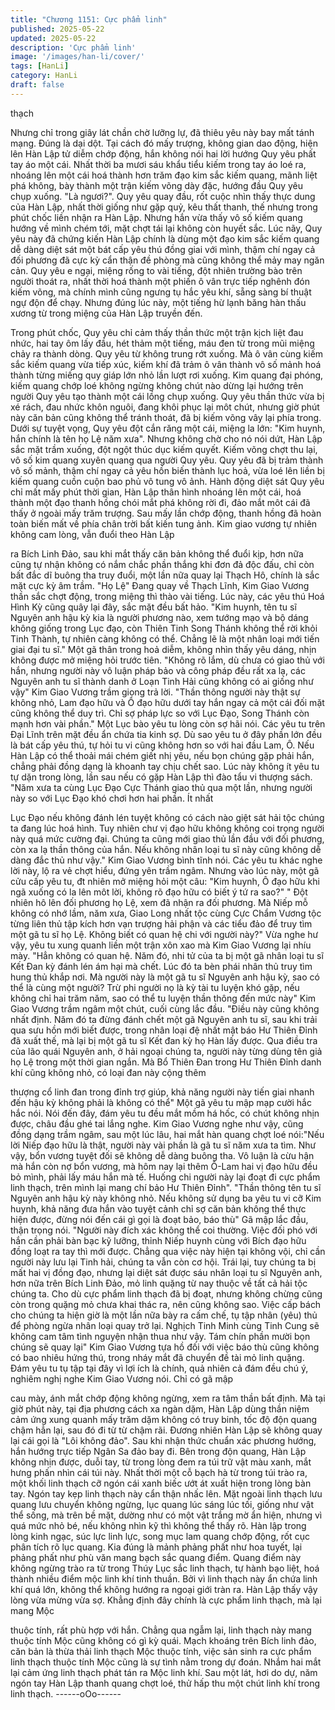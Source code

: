 ```yaml
---
title: "Chương 1151: Cực phẩm linh"
published: 2025-05-22
updated: 2025-05-22
description: 'Cực phẩm linh'
image: '/images/han-li/cover/'
tags: [HanLi]
category: HanLi
draft: false
---
```


thạch

Nhưng chỉ trong giây lát chần chờ lưỡng lự, đã thiêu yêu này bay
mất tánh mạng. Đúng là dại dột.
Tại cách đó mấy trượng, không gian dao động, hiện lên Hàn Lập
tử diễm chớp động, hắn không nói hai lời hướng Quy yêu phất tay
áo một cái.
Nhất thời ba mươi sáu khẩu tiểu kiếm trong tay áo loé ra, nhoáng
lên một cái hoá thành hơn trăm đạo kim sắc kiếm quang, mãnh
liệt phá không, bày thành một trận kiếm võng dày đặc, hướng đầu
Quy yêu chụp xuống.
"Là ngươi?".
Quy yêu quay đầu, rốt cuộc nhìn thấy thực dung của Hàn Lập,
nhất thời giống như gặp quỷ, kêu thất thanh, thế nhưng trong phút
chốc liền nhận ra Hàn Lập. Nhưng hắn vừa thấy vô số kiếm
quang hướng về mình chém tới, mặt chợt tái lại không còn huyết
sắc.
Lúc nãy, Quy yêu này đã chứng kiến Hàn Lập chính là dùng một
đạo kim sắc kiếm quang dễ dàng diệt sát một bát cấp yêu thú
đồng giai với mình, thậm chí ngay cả đối phương đã cực kỳ cẩn
thận đề phòng mà cũng không thể mảy may ngăn cản.
Quy yêu e ngại, miệng rống to vài tiếng, đột nhiên trường bào trên
người thoát ra, nhất thời hoá thành một phiến ô vân trực tiếp
nghênh đón kiếm võng, mà chính mình cũng ngưng tụ hắc yêu
khí, sẵng sàng bí thuật ngự độn để chạy. Nhưng đúng lúc này,
một tiếng hừ lạnh băng hàn thấu xương từ trong miệng của Hàn
Lập truyền đến.

Trong phút chốc, Quy yêu chỉ cảm thấy thần thức một trận kịch
liệt đau nhức, hai tay ôm lấy đầu, hét thảm một tiếng, máu đen từ
trong mũi miệng chảy ra thành dòng.
Quy yêu từ không trung rớt xuống.
Mà ô vân cùng kiếm sắc kiếm quang vừa tiếp xúc, kiếm khí đã
trảm ô vân thành vô số mảnh hoá thành từng miếng quy giáp lớn
nhỏ lần lượt rơi xuống.
Kim quang đại phóng, kiếm quang chớp loé không ngừng không
chút nào dừng lại hướng trên người Quy yêu tạo thành một cái
lồng chụp xuống.
Quy yêu thần thức vừa bị xé rách, đau nhức khôn nguôi, đang
khôi phục lại môt chút, nhưng giờ phút này căn bản cũng không
thể tránh thoát, đã bị kiếm võng vây lại phía trong.
Dưới sự tuyệt vọng, Quy yêu đột cắn răng một cái, miệng la lớn:
"Kim huynh, hắn chính là tên họ Lệ năm xưa".
Nhưng không chờ cho nó nói dứt, Hàn Lập sắc mặt trầm xuống,
đột ngột thúc dục kiếm quyết.
Kiếm võng chợt thu lại, vô số kim quang xuyên quang qua người
Quy yêu. Quy yêu đã bị trảm thành vô số mảnh, thậm chí ngay cả
yêu hồn biến thành lục hoả, vừa loé lên liền bị kiếm quang cuồn
cuộn bao phủ vô tung vô ảnh.
Hành động diệt sát Quy yêu chỉ mất mấy phút thời gian, Hàn Lập
thân hình nhoáng lên một cái, hoá thành một đạo thanh hồng chói
mắt phá không rời đi, đảo mắt môt cái đã thấy ở ngoài mấy trăm
trượng.
Sau mấy lần chớp động, thanh hồng đã hoàn toàn biến mất về
phía chân trời bất kiến tung ảnh.
Kim giao vương tự nhiên không cam lòng, vẫn đuổi theo Hàn Lập

ra Bích Linh Đảo, sau khi mắt thấy căn bản không thể đuổi kịp,
hơn nữa cũng tự nhận không có nắm chắc phần thắng khi đơn đả
độc đấu, chỉ còn bất đắc dĩ buông tha truy đuổi, một lần nữa quay
lại Thạch Hô, chính là sắc mặt cực kỳ âm trầm.
"Họ Lệ"
Đang quay về Thạch Lĩnh, Kim Giao Vương thần sắc chợt động,
trong miệng thì thào vài tiếng.
Lúc này, các yêu thú Hoá Hình Kỳ cũng quây lại đây, sắc mặt đều
bất hảo.
"Kim huynh, tên tu sĩ Nguyên anh hậu kỳ kia là người phương
nào, xem tướng mạo và bộ dáng không giống trong Lục đạo, còn
Thiên Tinh Song Thánh không thể rời khỏi Tinh Thành, tự nhiên
càng không có thể. Chẳng lẽ là một nhân loại mới tiến giai đại tu
sĩ." Một gã thân trong hoả diễm, không nhìn thấy yêu dáng, nhịn
không được mở miệng hỏi trước tiên.
"Không rõ lắm, dù chưa có giao thủ với hắn, nhưng người này vô
luận pháp bảo và công pháp đều rất xa lạ, các Nguyên anh tu sĩ
thành danh ở Loạn Tinh Hải cũng không có ai giống như vậy" Kim
Giao Vương trầm giọng trả lời.
"Thần thông người này thật sự không nhỏ, Lam đạo hữu và Ô đạo
hữu dưới tay hắn ngay cả một cái đối mặt cũng không thể duy trì.
Chỉ sợ pháp lực so với Lục Đạo, Song Thánh còn mạnh hơn vài
phần." Một Lục bào yêu tu lòng còn sợ hãi nói. Các yêu tu trên
Đại Lĩnh trên mặt đều ẩn chứa tia kinh sợ.
Dù sao yêu tu ở đây phần lớn đều là bát cấp yêu thú, tự hỏi tu vi
cũng không hơn so với hai đầu Lam, Ô. Nếu Hàn Lập có thể thoải
mái chém giết nhị yêu, nếu bọn chúng gặp phải hắn, chẳng phải
đồng dạng là khoanh tay chịu chết sao. Lúc này không ít yêu tu tự
dặn trong lòng, lần sau nếu có gặp Hàn Lập thì đào tẩu vi thượng
sách.
"Năm xưa ta cùng Lục Đạo Cực Thánh giao thủ qua một lần,
nhưng người này so với Lục Đạo khó chơi hơn hai phần. Ít nhất

Lục Đạo nếu không đánh lén tuyệt không có cách nào giệt sát hải
tộc chúng ta đang lúc hoá hình. Tuy nhiên chư vị đạo hữu không
không coi trọng người này quá mức cường đại. Chúng ta cũng
mới giao thủ lần đầu với đối phương, còn xa lạ thần thông của
hắn. Nếu không nhân loại tu sĩ này cũng không dễ dàng đắc thủ
như vậy." Kim Giao Vương bình tĩnh nói.
Các yêu tu khác nghe lời này, lộ ra vẻ chợt hiểu, đứng yên trầm
ngâm.
Nhưng vào lúc này, một gã cửu cấp yêu tu, đt nhiên mở miệng hỏi
một câu:
"Kim huynh, Ô đạo hữu khi ngã xuống có la lên môt lời, không rõ
đạo hữu có biết ý tứ ra sao?"
" Đột nhiên hô lên đối phương họ Lệ, xem đã nhận ra đối phương.
Mà Niếp mỗ không có nhớ lầm, năm xưa, Giao Long nhất tộc
cùng Cực Chẩm Vương tộc từng liên thủ tập kích hơn vạn trượng
hải phận và các tiểu đảo để truy tìm một gã tu sĩ họ Lệ. Không
biết có quan hệ chi với người này?"
Vừa nghe hư vậy, yêu tu xung quanh liền một trận xôn xao mà
Kim Giao Vương lại nhíu mày.
"Hẳn không có quan hệ. Năm đó, nhi tử của ta bị một gã nhân loại
tu sĩ Kết Đan kỳ đánh lén ám hại mà chết. Lúc đó ta bèn phái
nhân thủ truy tìm hung thủ khắp nơi. Mà người này là một gã tu sĩ
Nguyên anh hậu kỳ, sao có thể là cùng một người? Trừ phi người
nọ là kỳ tài tu luyện khó gặp, nếu không chỉ hai trăm năm, sao có
thể tu luyện thần thông đến mức này" Kim Giao Vương trầm
ngâm một chút, cuối cùng lắc đầu.
"Điều này cũng không nhất định. Năm đó ta đừng đánh chết một
gã Nguyên anh tu sĩ, sau khi trải qua sưu hồn mới biết được, trong
nhân loại đệ nhất mật báo Hư Thiên Đỉnh đã xuất thế, mà lại bị
một gã tu sĩ Kết đan kỳ họ Hàn lấy được. Qua điều tra của lão
quái Nguyên anh, ở hải ngoại chúng ta, người này từng dùng tên
giả họ Lệ trong một thời gian ngắn. Mà Bổ Thiên Đan trong Hư
Thiên Đỉnh danh khí cũng không nhỏ, có loại đan này cộng thêm

thượng cổ linh đan trong đỉnh trợ giúp, khả năng người này tiến
giai nhanh đến hậu kỳ không phải là không có thể" Một gã yêu tu
mập mạp cười hắc hắc nói.
Nói đến đây, đám yêu tu đều mắt mồm há hốc, có chút không
nhịn được, châu đầu ghé tai lắng nghe.
Kim Giao Vương nghe như vậy, cũng đồng dạng trầm ngâm, sau
một lúc lâu, hai mắt hàn quang chợt loé nói:"Nếu lời Niếp đạo hữu
là thật, người này vài phần là gã tu sĩ năm xưa ta tìm. Như vậy,
bổn vương tuyệt đối sẽ không dễ dàng buông tha. Vô luận là cừu
hận mà hắn còn nợ bổn vương, mà hôm nay lại thêm Ô-Lam hai
vị đạo hữu đều bỏ mình, phải lấy máu hắn mà tế. Huống chi
người này lại đoạt đi cực phẩm linh thạch, trên mình lại mang chí
bảo Hư Thiên Đỉnh".
"Thần thông tên tu sĩ Nguyên anh hậu kỳ này không nhỏ. Nếu
không sử dụng ba yêu tu vi cỡ Kim huynh, khả năng đưa hắn vào
tuyệt cảnh chỉ sợ căn bản không thể thực hiện được, đừng nói
đến cái gì gọi là đoạt bảo, báo thù" Gã mập lắc đầu, thận trọng
nói.
"Người này đích xác không thể coi thường. Việc đối phó với hắn
cần phải bàn bạc kỹ lưỡng, thỉnh Niếp huynh cùng với Bích đạo
hữu đồng loạt ra tay thì mới được. Chẳng qua việc này hiện tại
không vội, chỉ cần người này lưu lại Tinh hải, chúng ta vẫn còn cơ
hội. Trái lại, tuy chúng ta bị mất hai vị đồng đạo, nhưng lại diệt sát
được sáu nhân loại tu sĩ Nguyên anh, hơn nữa trên Bích Linh
Đảo, mỏ linh quặng từ nay thuộc về tất cả hải tộc chúng ta. Cho
dù cực phẩm linh thạch đã bị đoạt, nhưng không chừng cũng còn
trong quặng mỏ chưa khai thác ra, nên cũng không sao. Việc cấp
bách cho chúng ta hiện giờ là một lần nữa bày ra cấm chế, tụ tập
nhân (yêu) thủ để phòng ngừa nhân loại quay trở lại. Nghịch Tinh
Minh cùng Tinh Cung sẽ không cam tâm tình nguyện nhận thua
như vậy. Tám chín phần mười bọn chúng sẽ quay lại" Kim Giao
Vương tựa hồ đối với việc báo thù cũng không có bao nhiêu hứng
thú, trong nháy mắt đã chuyển đề tài mỏ linh quặng.
Đám yêu tu tụ tập tại đây vì lợi ích là chính, quả nhiên cả đám
đều chú ý, nghiêm nghị nghe Kim Giao Vương nói. Chỉ có gã mập

cau mày, ánh mắt chớp động không ngừng, xem ra tâm thần bất
định.
Mà tại giờ phút này, tại địa phương cách xa ngàn dặm, Hàn Lập
dùng thần niệm cảm ứng xung quanh mấy trăm dặm không có
truy binh, tốc độ độn quang chậm hẳn lại, sau đó đi từ từ chậm
rãi.
Đương nhiên Hàn Lập sẽ không quay lại cái gọi là "Lôi không
đảo". Sau khi nhận thức chuẩn xác phương hướng, hắn hướng
trực tiếp Ngân Sa đảo bay đi.
Bên trong độn quang, Hàn Lập không nhịn được, duỗi tay, từ
trong lòng đem ra túi trữ vật màu xanh, mắt hưng phấn nhìn cái
túi này.
Nhất thời một cỗ bạch hà từ trong túi trào ra, một khối linh thạch
cỡ ngón cái xanh biếc ướt át xuất hiện trong lòng bàn tay.
Ngón tay kẹp linh thạch này cẩn thận nhấc lên.
Mặt ngoài linh thạch lưu quang lưu chuyển không ngừng, lục
quang lúc sáng lúc tối, giống như vật thể sống, mà trên bề mặt,
dường như có một vật trắng mờ ẩn hiện, nhưng vì quá mức nhỏ
bé, nếu không nhìn kỹ thì không thể thấy rõ.
Hàn lập trong lòng kinh ngạc, súc lực linh lực, song mục lam
quang chớp động, rốt cục phân tích rõ lục quang.
Kia đúng là mảnh phảng phất như hoa tuyết, lại phảng phất như
phù văn mang bạch sắc quang điểm.
Quang điểm này không ngừng trào ra từ trong Thúy Lục sắc linh
thạch, tự hành bạo liệt, hoá thành nhiều điểm mộc linh khí tinh
thuần. Bởi vì linh thạch này ẩn chứa linh khí quá lớn, không thể
không hướng ra ngoại giới tràn ra.
Hàn Lập thấy vậy lòng vừa mừng vừa sợ.
Khẳng định đây chính là cực phẩm linh thạch, mà lại mang Mộc

thuộc tính, rất phù hợp với hắn.
Chẳng qua ngẫm lại, linh thạch này mang thuộc tính Mộc cũng
không có gì kỳ quái. Mạch khoáng trên Bích linh đảo, căn bản là
thừa thải linh thạch Mộc thuộc tính, việc sản sinh ra cực phẩm
linh thạch thuộc tính Mộc cũng là sự tình nằm trong dự đoán.
Nhắm hai mắt lại cảm ứng linh thạch phát tán ra Mộc linh khí.
Sau một lát, hơi do dự, năm ngón tay Hàn Lập thanh quang chợt
loé, thử hấp thu một chút linh khí trong linh thạch.
------oOo------
